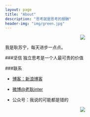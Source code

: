 ```yaml
---
layout: page
title: "About"
description: "思考就是思考的报酬"
header-img: "img/green.jpg"
---
```



<center>
    <p><img src="http://7xlfkx.com1.z0.glb.clouddn.com/white2.jpg" align="center"></p>
</center>

我是耿苏宁，每天进步一点点。

###坚信
独立思考是一个人最可贵的价值

###联系

- [博客：新浪博客](http://blog.sina.com.cn/gengsuning)

- [微博@老耿inter](http://weibo.com/intergeng)

- 公众号：我说的可能都是错的


<center>
    <p><img src="http://i173.photobucket.com/albums/w63/cnfeat/2015-08-29-2_zpsqj7po8eo.png" align="center"></p>
</center>
